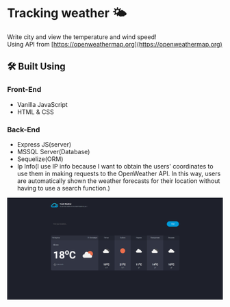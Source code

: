 # **Tracking weather** 🌤️

Write city and view the temperature and wind speed!  
Using API from [https://openweathermap.org](https://openweathermap.org)

## 🛠️ **Built Using**

### Front-End
- Vanilla JavaScript
- HTML & CSS

### Back-End
- Express JS(server)
- MSSQL Server(Database)
- Sequelize(ORM)
- Ip Info(I use IP info because I want to obtain the users' coordinates to use them in making requests to the OpenWeather API. In this way, users are automatically shown the weather forecasts for their location without having to use a search function.)

![Weather](https://github.com/ItsAlphaHelix/Tracking-Weather/blob/main/Weather.png?raw=true)
